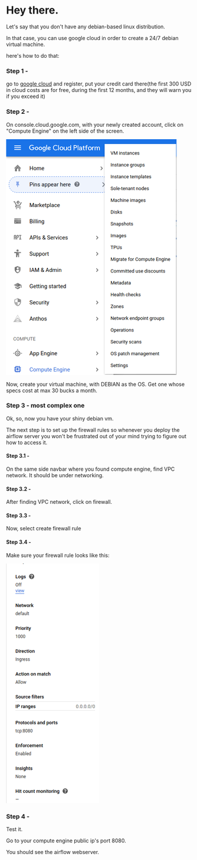 # Hey there.

Let's say that you don't have any debian-based linux distribution.

In that case, you can use google cloud in order to create a 24/7 debian virtual machine.

here's how to do that:

### Step 1 - 

go to [google cloud](console.cloud.google.com) and register, put your credit card there(the first 300 USD in cloud costs are for free, during the first 12 months, and they will warn you if you exceed it)

### Step 2 -

On console.cloud.google.com, with your newly created account, click on "Compute Engine" on the left side of the screen.

![](./imgs/compute_engine.png)

Now, create your virtual machine, with DEBIAN as the OS. Get one whose specs cost at max 30 bucks a month.

### Step 3 - most complex one

Ok, so, now you have your shiny debian vm. 

The next step is to set up the firewall rules so whenever you deploy the airflow server you won't be frustrated out of your mind trying to figure out how to access it.

#### Step 3.1 -

On the same side navbar where you found compute engine, find VPC network. It should be under networking.

#### Step 3.2 - 

After finding VPC network, click on firewall.

#### Step 3.3 -

Now, select create firewall rule

#### Step 3.4 - 

Make sure your firewall rule looks like this:

![](./imgs/firewall_rules.png)

### Step 4 -

Test it.

Go to your compute engine public ip's port 8080.

You should see the airflow webserver.
